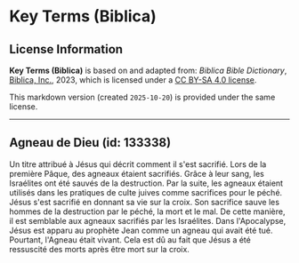 # Key Terms (Biblica)

## License Information

**Key Terms (Biblica)** is based on and adapted from: _Biblica Bible Dictionary_, [Biblica, Inc.](https://www.biblica.com/), 2023, which is licensed under a [CC BY-SA 4.0 license](https://creativecommons.org/licenses/by-sa/4.0/legalcode.en).

This markdown version (created `2025-10-20`) is provided under the same license.



--------------------------------

## Agneau de Dieu (id: 133338)

Un titre attribué à Jésus qui décrit comment il s'est sacrifié. Lors de la première Pâque, des agneaux étaient sacrifiés. Grâce à leur sang, les Israélites ont été sauvés de la destruction. Par la suite, les agneaux étaient utilisés dans les pratiques de culte juives comme sacrifices pour le péché. Jésus s'est sacrifié en donnant sa vie sur la croix. Son sacrifice sauve les hommes de la destruction par le péché, la mort et le mal. De cette manière, il est semblable aux agneaux sacrifiés par les Israélites. Dans l'Apocalypse, Jésus est apparu au prophète Jean comme un agneau qui avait été tué. Pourtant, l'Agneau était vivant. Cela est dû au fait que Jésus a été ressuscité des morts après être mort sur la croix.


